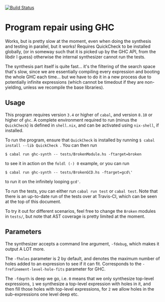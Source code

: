 [![Build Status](https://www.travis-ci.com/Tritlo/ghc-synth.svg?token=YpmPqezsnvxxwFc8zMFo&branch=master)](https://www.travis-ci.com/Tritlo/ghc-synth)

Program repair using GHC
===================

Works, but is pretty slow at the moment, even when doing the synthesis and
testing in parallel, but it works! Requires QuickCheck to be installed globally,
(or in someway such that it is picked up by the GHC API, from the libdir I guess)
otherwise the internal synthesizer cannot run the tests.

The synthesis part itself is quite fast... it's the filtering of the search
space that's slow, since we are essentially compiling every expression and
booting the whole GHC each time... but we have to do it in a new process due
to potentially infinite expressions (which cannot be timedout if they are
non-yielding, unless we recompile the base libraries).


Usage
-----
This program requires version `3.4` or higher of `cabal`, and version `8.10` or
higher of `ghc`. A complete environment required to run (minus the `QuickCheck`)
is defined in `shell.nix`, and can be activated using `nix-shell`, if installed.

To run the program, ensure that `QuickCheck` is installed by running
`$ cabal install --lib QuickCheck `. You can then run

```
$ cabal run ghc-synth -- tests/BrokenModule.hs -ftarget=broken
```

to see it in action on the `foldl (-) 0` example, or you can run

```
$ cabal run ghc-synth -- tests/BrokenGCD.hs -ftarget=gcd\'
```

to run it on the infinitely looping `gcd'`.

To run the tests, you can either run `cabal run test` or `cabal test`. Note
that there is an up-to-date run of the tests over at Travis-CI, which can be
seen at the top of this document.

To try it out for different scenarios, feel free to change the `Broken` modules
in `tests/`, but note that AST coverage is pretty limited at the moment.

Parameters
---------

The synthesizer accepts a command line argument, `-fdebug`, which makes it
output A LOT more.

The `-fholes` parameter is 2 by default, and denotes the maximum number of
holes added to an expression to see if it can fit. Corresponds to the
`-frefinement-level-hole-fits` parameter for GHC.

The `-fdepth` is deep we go, i.e. `0` means that we only synthesize top-level
expressions, `1` we synthesize a top-level expression with holes in it, and then
fill those holes with top-level expressions, for `2` we allow holes in the
sub-expressions one level deep etc.
